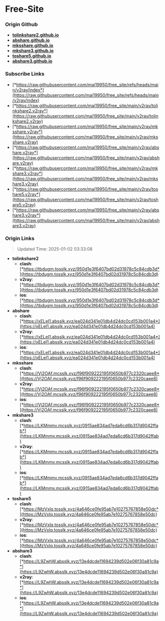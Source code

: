 # Free-Site

### Origin Github

- [**tolinkshare2.github.io**](https://github.com/tolinkshare2/tolinkshare2.github.io)
- [**abshare.github.io**](https://github.com/abshare/abshare.github.io)
- [**mksshare.github.io**](https://github.com/mksshare/mksshare.github.io)
- [**mkshare3.github.io**](https://github.com/mkshare3/mkshare3.github.io)
- [**toshare5.github.io**](https://github.com/toshare5/toshare5.github.io)
- [**abshare3.github.io**](https://github.com/abshare3/abshare3.github.io)

### Subscribe Links

- [*https://raw.githubusercontent.com/mai19950/free_site/refs/heads/main/v2ray/index*](https://raw.githubusercontent.com/mai19950/free_site/refs/heads/main/v2ray/index)
- [*https://raw.githubusercontent.com/mai19950/free_site/main/v2ray/tolinkshare2.v2ray*](https://raw.githubusercontent.com/mai19950/free_site/main/v2ray/tolinkshare2.v2ray)
- [*https://raw.githubusercontent.com/mai19950/free_site/main/v2ray/mksshare.v2ray*](https://raw.githubusercontent.com/mai19950/free_site/main/v2ray/mksshare.v2ray)
- [*https://raw.githubusercontent.com/mai19950/free_site/main/v2ray/abshare.v2ray*](https://raw.githubusercontent.com/mai19950/free_site/main/v2ray/abshare.v2ray)
- [*https://raw.githubusercontent.com/mai19950/free_site/main/v2ray/mkshare3.v2ray*](https://raw.githubusercontent.com/mai19950/free_site/main/v2ray/mkshare3.v2ray)
- [*https://raw.githubusercontent.com/mai19950/free_site/main/v2ray/toshare5.v2ray*](https://raw.githubusercontent.com/mai19950/free_site/main/v2ray/toshare5.v2ray)
- [*https://raw.githubusercontent.com/mai19950/free_site/main/v2ray/abshare3.v2ray*](https://raw.githubusercontent.com/mai19950/free_site/main/v2ray/abshare3.v2ray)

### Origin Links

> Updated Time: 2025-01-02 03:33:08

- **tolinkshare2**
  - **clash**: [*https://tbdugm.tosslk.xyz/950d1e3f6407bd02d31978c5c84cdb3d*](https://tbdugm.tosslk.xyz/950d1e3f6407bd02d31978c5c84cdb3d)
  - **v2ray**: [*https://tbdugm.tosslk.xyz/950d1e3f6407bd02d31978c5c84cdb3d*](https://tbdugm.tosslk.xyz/950d1e3f6407bd02d31978c5c84cdb3d)
  - **ios**: [*https://tbdugm.tosslk.xyz/950d1e3f6407bd02d31978c5c84cdb3d*](https://tbdugm.tosslk.xyz/950d1e3f6407bd02d31978c5c84cdb3d)
- **abshare**
  - **clash**: [*https://xELeI1.absslk.xyz/ea024d341e01db4d24dc0cd153b001a4*](https://xELeI1.absslk.xyz/ea024d341e01db4d24dc0cd153b001a4)
  - **v2ray**: [*https://xELeI1.absslk.xyz/ea024d341e01db4d24dc0cd153b001a4*](https://xELeI1.absslk.xyz/ea024d341e01db4d24dc0cd153b001a4)
  - **ios**: [*https://xELeI1.absslk.xyz/ea024d341e01db4d24dc0cd153b001a4*](https://xELeI1.absslk.xyz/ea024d341e01db4d24dc0cd153b001a4)
- **mksshare**
  - **clash**: [*https://Vj2OAf.mcsslk.xyz/f96f909222195f0650b977c2320caee8*](https://Vj2OAf.mcsslk.xyz/f96f909222195f0650b977c2320caee8)
  - **v2ray**: [*https://Vj2OAf.mcsslk.xyz/f96f909222195f0650b977c2320caee8*](https://Vj2OAf.mcsslk.xyz/f96f909222195f0650b977c2320caee8)
  - **ios**: [*https://Vj2OAf.mcsslk.xyz/f96f909222195f0650b977c2320caee8*](https://Vj2OAf.mcsslk.xyz/f96f909222195f0650b977c2320caee8)
- **mkshare3**
  - **clash**: [*https://LKMmmv.mcsslk.xyz/0915ae834ad7eda6cd6b317d9042ffab*](https://LKMmmv.mcsslk.xyz/0915ae834ad7eda6cd6b317d9042ffab)
  - **v2ray**: [*https://LKMmmv.mcsslk.xyz/0915ae834ad7eda6cd6b317d9042ffab*](https://LKMmmv.mcsslk.xyz/0915ae834ad7eda6cd6b317d9042ffab)
  - **ios**: [*https://LKMmmv.mcsslk.xyz/0915ae834ad7eda6cd6b317d9042ffab*](https://LKMmmv.mcsslk.xyz/0915ae834ad7eda6cd6b317d9042ffab)
- **toshare5**
  - **clash**: [*https://MzVxlq.tosslk.xyz/4a646ce0fe95ab7e10275767858e50dc*](https://MzVxlq.tosslk.xyz/4a646ce0fe95ab7e10275767858e50dc)
  - **v2ray**: [*https://MzVxlq.tosslk.xyz/4a646ce0fe95ab7e10275767858e50dc*](https://MzVxlq.tosslk.xyz/4a646ce0fe95ab7e10275767858e50dc)
  - **ios**: [*https://MzVxlq.tosslk.xyz/4a646ce0fe95ab7e10275767858e50dc*](https://MzVxlq.tosslk.xyz/4a646ce0fe95ab7e10275767858e50dc)
- **abshare3**
  - **clash**: [*https://L9ZwhW.absslk.xyz/13e4dcde11694239d502e06f30a81c9a*](https://L9ZwhW.absslk.xyz/13e4dcde11694239d502e06f30a81c9a)
  - **v2ray**: [*https://L9ZwhW.absslk.xyz/13e4dcde11694239d502e06f30a81c9a*](https://L9ZwhW.absslk.xyz/13e4dcde11694239d502e06f30a81c9a)
  - **ios**: [*https://L9ZwhW.absslk.xyz/13e4dcde11694239d502e06f30a81c9a*](https://L9ZwhW.absslk.xyz/13e4dcde11694239d502e06f30a81c9a)
